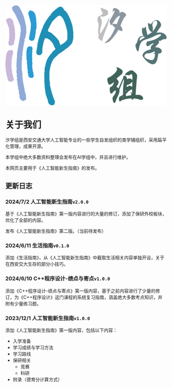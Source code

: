 <img src="./images/title.png" alt="title" style="display: block; margin: 0 auto; zoom: 50%;">

# 关于我们

汐学组是西安交通大学人工智能专业的一些学生自发组织的类学辅组织，采用扁平化管理，成果开源。

本学组中绝大多数资料整理会发布在AI学组中，并且进行维护。

本网页主要用于《人工智能新生指南》的发布。

## 更新日志

### 2024/7/2 人工智能新生指南`v2.0.0`

基于《人工智能新生指南》第一版内容进行的大量的修订，添加了保研外校板块，优化了全部的内容。

发布《人工智能新生指南》第二版。（当前待发布）

### 2024/6/11 生活指南`v0.1.0`

添加《生活指南》，从《人工智能新生指南》中截取生活相关内容单独开设，关于在西安交大生存的部分小技巧。

### 2024/6/10 C++程序设计-绩点与寄点`v1.0.0`

添加《C++程序设计-绩点与寄点》第一版内容，基于之前内容进行了少量的修订，为《C++程序设计》这门课程的系统复习指南，涵盖绝大多数考点知识，并附有少量练习题。

### 2023/12/1 人工智能新生指南`v1.0.0`

添加《人工智能新生指南》第一版内容，包括以下内容：

- 入学准备
- 学习成绩与学习方法
- 学习路线
- 保研相关
  - 竞赛
  - 科研
- 附录（德育分计算方式）
